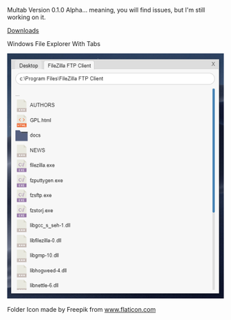 Multab Version 0.1.0 Alpha... meaning, you will find issues, but I'm still working on it.

[Downloads](https://github.com/1hitsong/Multab/releases/tag/v0.1.0-alpha)

Windows File Explorer With Tabs

![My MulTab Screenshot](https://github.com/1hitsong/Multab/blob/master/images/screenshot.png)

Folder Icon made by Freepik from www.flaticon.com
